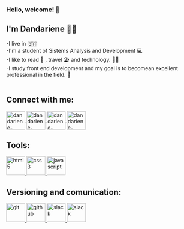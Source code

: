 ### Hello, welcome! 👋
## I'm Dandariene :woman_technologist:

-I live in :brazil: <br>
-I'm a student of Sistems Analysis and Development :computer:<br>
-I like to read :open_book: , travel :beach_umbrella:  and technology. :woman_technologist:<br>
-I study front end development and my goal is to becomean excellent professional in the field. :1st_place_medal: 
<br>
<br>

## Connect with me:
<div>
  <a href="https://www.linkedin.com/in/dandariene-rp-braz/" target="blank">
    <img align="center" alt="dandariene-linkedin" height="50" width="50" src="https://cdn.icon-icons.com/icons2/99/PNG/128/linkedin_socialnetwork_17441.png" style="max-width:100%;">
  </a>

  <a href="https://www.instagram.com/dandarienebraz/" target="blank">
    <img align="center" alt="dandariene-instagram" height="50" width="50" src="https://cdn.icon-icons.com/icons2/836/PNG/128/Instagram_icon-icons.com_66804.png" style="max-width:100%;">
  </a>

  <a href="https://wa.me/5511986659382" target="blank">
    <img align="center" alt="dandariene-telefone" height="50" width="50" src="https://cdn.icon-icons.com/icons2/41/PNG/128/whichapplication_conversation_email_phone_7097.png" style="max-width:100%;">
  </a>

  <a href="mailto:dandariene@hotmail.com" target="blank">
    <img align="center" alt="dandariene-email" height="50" width="50" src="https://cdn.icon-icons.com/icons2/272/PNG/512/Email_30017.png" style="max-width:100%;">
  </a>
</div>

<div>
  </p>
  	<h2 align="left"> Tools:</h2>
  <p 
  align="left"> 
  <a href="https://www.w3.org/html/" target="_blank"> 
  	<img src="https://cdn.icon-icons.com/icons2/2415/PNG/512/html_plain_wordmark_logo_icon_146476.png" alt="html5" width="50" height="50"/> 
	</a> 

  <a href="https://www.w3schools.com/css/" target="_blank"> 
  	<img src="https://cdn.icon-icons.com/icons2/2415/PNG/512/css_plain_wordmark_logo_icon_146574.png" alt="css3" width="50" height="50"/> 
	</a>

  <a href="https://developer.mozilla.org/en-US/docs/Web/JavaScript" target="_blank"> 
  	<img src="https://cdn.icon-icons.com/icons2/2108/PNG/512/javascript_icon_130900.png" alt="javascript" width="50" height="50"/> 
	</a>
</div>

<div>
  </p>
  	<h2 align="left"> Versioning and comunication:</h2>
  <p 
  align="left"> 
  <a href="https://git-scm.com/" target="_blank"> 
  	<img src="https://cdn.icon-icons.com/icons2/2107/PNG/512/file_type_git_icon_130581.png" alt="git" width="50" height="50"/> 
  </a> 

  <a href="https://github.com/" target="_blank"> 
  	<img src="https://cdn.icon-icons.com/icons2/673/PNG/128/github_icon-icons.com_60477.png" alt="github" width="50" height="50"/> 	
	</a>

  <a href="https://slack.com/intl/pt-br/" target="_blank"> 
  	<img src="https://cdn.icon-icons.com/icons2/1488/PNG/128/5362-slack_102561.png" alt="slack" width="50" height="50"/> 
  </a>
	
<a href="https://trello.com/" target="_blank"> 
  	<img src="https://cdn.icon-icons.com/icons2/2429/PNG/128/trello_logo_icon_147221.png" alt="slack" width="50" height="50"/> 
  </a>
</div>





<!--
**Dandariene/Dandariene** is a ✨ _special_ ✨ repository because its `README.md` (this file) appears on your GitHub profile.

Here are some ideas to get you started:

- 🔭 I’m currently working on ...
- 🌱 I’m currently learning ...
- 👯 I’m looking to collaborate on ...
- 🤔 I’m looking for help with ...
- 💬 Ask me about ...
- 📫 How to reach me: ...
- 😄 Pronouns: ...
- ⚡ Fun fact: ...
-->
